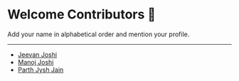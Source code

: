 # Welcome Contributors 🙏
Add your name in alphabetical order and mention your profile.

***

- [Jeevan Joshi](https://github.com/G1Joshi)
- [Manoj Joshi](https://github.com/manojchandrajoshi)
- [Parth Jysh Jain](Sudo-Jayesh-Jain/C0D1NG)
